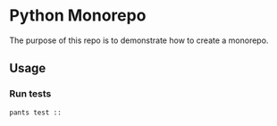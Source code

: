 # Python Monorepo

The purpose of this repo is to demonstrate how to create a monorepo.

## Usage

### Run tests

```bash
pants test ::
```
